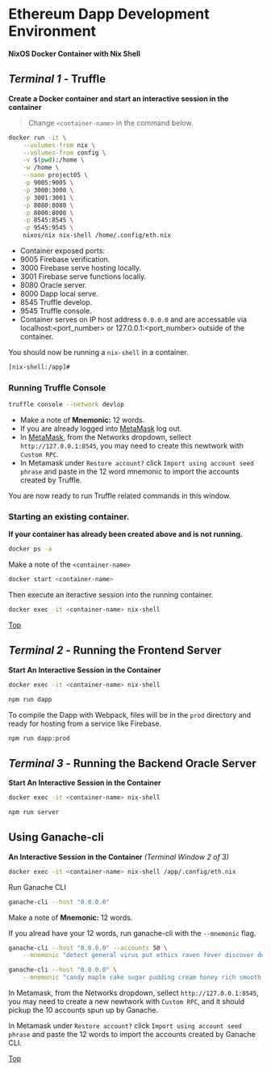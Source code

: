 # Ethereum Dapp Development Environment
__NixOS Docker Container with Nix Shell__


## *Terminal 1 -* Truffle 
**Create a Docker container and start an interactive session in the container**

> Change `<container-name>` in the command below.

```bash
docker run -it \
    --volumes-from nix \
    --volumes-from config \
    -v $(pwd):/home \
    -w /home \
    --name project05 \
    -p 9005:9005 \
    -p 3000:3000 \
    -p 3001:3001 \
    -p 8080:8080 \
    -p 8000:8000 \
    -p 8545:8545 \
    -p 9545:9545 \
    nixos/nix nix-shell /home/.config/eth.nix
```

- Container exposed ports:
 - 9005 Firebase verification.
 - 3000 Firebase serve hosting locally.
 - 3001 Firebase serve functions locally.
 - 8080 Oracle server.
 - 8000 Dapp local serve.
 - 8545 Truffle develop.
 - 9545 Truffle console.
- Container serves on IP host address `0.0.0.0` and are accessable via localhost:<port_number> or 127.0.0.1:<port_number> outside of the container.

You should now be running a `nix-shell` in a container.

```bash
[nix-shell:/app]#
```
### Running Truffle Console

```bash
truffle console --network devlop
```

- Make a note of **Mnemonic:** 12 words.
- If you are already logged into [MetaMask](https://metamask.io/) log out.
- In [MetaMask](https://metamask.io/), from the Networks dropdown, sellect `http://127.0.0.1:8545`, you may need to create this newtwork with `Custom RPC`.
- In Metamask under `Restore account?` click  `Import using account seed phrase` and paste in the 12 word mnemonic to import the accounts created by Truffle.

You are now ready to run Truffle related commands in this window.

### Starting an existing container.
**If your container has already been created above and is not running.**

```bash
docker ps -a
```

Make a note of the ```<container-name>```

```bash
docker start <container-name>
```

Then execute an iteractive session into the running container.

```bash
docker exec -it <container-name> nix-shell
```

[Top]


## *Terminal 2 -* Running the Frontend Server
**Start An Interactive Session in the Container** 
```bash
docker exec -it <container-name> nix-shell
```
```bash
npm run dapp
```

To compile the Dapp with Webpack, files will be in the `prod` directory and ready for hosting from a service like Firebase.
```bash
npm run dapp:prod
```

## *Terminal 3 -* Running the Backend Oracle Server
**Start An Interactive Session in the Container** 
```bash
docker exec -it <container-name> nix-shell
```
```bash
npm run server
```

## Using Ganache-cli
**An Interactive Session in the Container** *(Terminal Window 2 of 3)*
```bash
docker exec -it <container-name> nix-shell /app/.config/eth.nix
```

Run Ganache CLI

```bash
ganache-cli --host "0.0.0.0" 
```

Make a note of **Mnemonic:** 12 words.

If you alread have your 12 words, run ganache-cli with the `--mnemonic` flag.
```bash
ganache-cli --host "0.0.0.0" --accounts 50 \
    --mnemonic "detect general virus put ethics raven fever discover despair cargo poverty issue"

ganache-cli --host "0.0.0.0" \
    --mnemonic "candy maple cake sugar pudding cream honey rich smooth crumble sweet treat"

 ```

In Metamask, from the Networks dropdown, sellect `http://127.0.0.1:8545`, you may need to create a new newtwork with `Custom RPC`, and it should pickup the 10 accounts spun up by Ganache.

In Metamask under `Restore account?` click  `Import using account seed phrase` and paste the 12 words to import the accounts created by Ganache CLI.

[Top]


[Top]: #ethereum-dapp-development-environment
